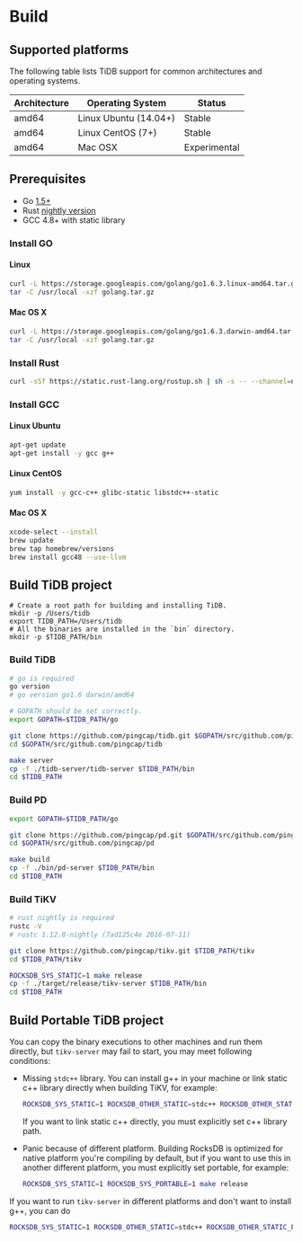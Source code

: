 # Build

## Supported platforms

The following table lists TiDB support for common architectures and operating systems. 

|Architecture|Operating System|Status|
|------------|----------------|------|
|amd64|Linux Ubuntu (14.04+)|Stable|
|amd64|Linux CentOS (7+)|Stable|
|amd64|Mac OSX|Experimental|

## Prerequisites

+ Go [1.5+](https://golang.org/doc/install)
+ Rust [nightly version](https://www.rust-lang.org/downloads.html)
+ GCC 4.8+ with static library

### Install GO

#### Linux

```bash
curl -L https://storage.googleapis.com/golang/go1.6.3.linux-amd64.tar.gz -o golang.tar.gz
tar -C /usr/local -xzf golang.tar.gz
```

#### Mac OS X

```bash
curl -L https://storage.googleapis.com/golang/go1.6.3.darwin-amd64.tar.gz -o golang.tar.gz
tar -C /usr/local -xzf golang.tar.gz
```

### Install Rust

```bash
curl -sSf https://static.rust-lang.org/rustup.sh | sh -s -- --channel=nightly
```

### Install GCC

#### Linux Ubuntu

```bash
apt-get update
apt-get install -y gcc g++
```

#### Linux CentOS

```bash
yum install -y gcc-c++ glibc-static libstdc++-static
```

#### Mac OS X

```bash
xcode-select --install
brew update
brew tap homebrew/versions
brew install gcc48 --use-llvm
```

## Build TiDB project

```
# Create a root path for building and installing TiDB. 
mkdir -p /Users/tidb
export TIDB_PATH=/Users/tidb
# All the binaries are installed in the `bin` directory. 
mkdir -p $TIDB_PATH/bin
```

### Build TiDB

```bash
# go is required
go version
# go version go1.6 darwin/amd64

# GOPATH should be set correctly.
export GOPATH=$TIDB_PATH/go

git clone https://github.com/pingcap/tidb.git $GOPATH/src/github.com/pingcap/tidb
cd $GOPATH/src/github.com/pingcap/tidb

make server
cp -f ./tidb-server/tidb-server $TIDB_PATH/bin
cd $TIDB_PATH
```

### Build PD

```bash
export GOPATH=$TIDB_PATH/go

git clone https://github.com/pingcap/pd.git $GOPATH/src/github.com/pingcap/pd
cd $GOPATH/src/github.com/pingcap/pd

make build
cp -f ./bin/pd-server $TIDB_PATH/bin
cd $TIDB_PATH
```

### Build TiKV

```bash
# rust nightly is required
rustc -V
# rustc 1.12.0-nightly (7ad125c4e 2016-07-11)

git clone https://github.com/pingcap/tikv.git $TIDB_PATH/tikv
cd $TIDB_PATH/tikv

ROCKSDB_SYS_STATIC=1 make release
cp -f ./target/release/tikv-server $TIDB_PATH/bin
cd $TIDB_PATH
```

## Build Portable TiDB project

You can copy the binary executions to other machines and run them directly, but `tikv-server` may fail to start, you may meet following conditions:

+ Missing `stdc++` library. You can install g++ in your machine or link static c++ library directly when building TiKV, for example:

    ```bash
    ROCKSDB_SYS_STATIC=1 ROCKSDB_OTHER_STATIC=stdc++ ROCKSDB_OTHER_STATIC_PATH=/usr/lib/gcc/x86_64-linux-gnu/4.8/ make release 
    ```
    
    If you want to link static c++ directly, you must explicitly set c++ library path.

+ Panic because of different platform. Building RocksDB is optimized for native platform you're compiling by default, but if you want to use this in another different platform, you must explicitly set portable, for example:

    ```bash
    ROCKSDB_SYS_STATIC=1 ROCKSDB_SYS_PORTABLE=1 make release
    ```
    
If you want to run `tikv-server` in different platforms and don't want to install g++, you can do

```bash
ROCKSDB_SYS_STATIC=1 ROCKSDB_OTHER_STATIC=stdc++ ROCKSDB_OTHER_STATIC_PATH=/usr/lib/gcc/x86_64-linux-gnu/4.8/ make release 
```



